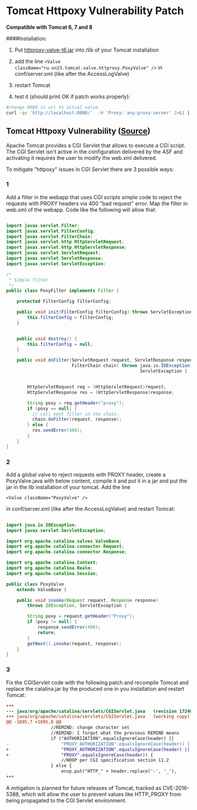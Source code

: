 # Tomcat Httpoxy Vulnerability Patch

**Compatible with Tomcat 6, 7 and 8**

####Installation:

1. Put [httproxy-valve-t6.jar](https://github.com/On23/tomcat-httpoxy-valve/releases/download/1.0/httproxy-valve-t6.jar) into /lib of your Tomcat installation

2. add the line `<Valve className="ru.on23.tomcat.valve.httproxy.PoxyValve" />` in conf/server.xml (like after the AccessLogValve)

3. restart Tomcat

4. test it (should print OK if patch works properly):

```sh
#change 8080 in url to actual value
curl -qv 'http://localhost:8080/'  -H 'Proxy: any-proxy-server' 2>&1 | grep -q 'HTTP/1.1 400' && echo OK

```


## Tomcat Httpoxy Vulnerability ([Source](https://www.apache.org/security/asf-httpoxy-response.txt))


Apache Tomcat provides a CGI Servlet that allows to execute a CGI
script. The CGI Servlet isn't active in the configuration delivered by
the ASF and activating it requires the user to modify the web.xml delivered.

To mitigate "httpoxy" issues in CGI Servlet there are 3 possible ways:

### 1
Add a filter in the webapp that uses CGI scripts simple code to
reject the  requests with PROXY headers via 400 "bad request" error.
Map the filter in web.xml of the webapp. Code like the following will
allow that:
```java

import javax.servlet.Filter;
import javax.servlet.FilterConfig;
import javax.servlet.FilterChain;
import javax.servlet.http.HttpServletRequest;
import javax.servlet.http.HttpServletResponse;
import javax.servlet.ServletRequest;
import javax.servlet.ServletResponse;
import javax.servlet.ServletException;

/*
 * Simple filter
 */
public class PoxyFilter implements Filter {

    protected FilterConfig filterConfig;

    public void init(FilterConfig filterConfig) throws ServletException {
        this.filterConfig = filterConfig;
    }


    public void destroy() {
        this.filterConfig = null;
    }

    public void doFilter(ServletRequest request, ServletResponse response,
                         FilterChain chain) throws java.io.IOException,
                                                   ServletException {


        HttpServletRequest req = (HttpServletRequest)request;
        HttpServletResponse res = (HttpServletResponse)response;

        String poxy = req.getHeader("proxy");
        if (poxy == null) {
          // call next filter in the chain.
          chain.doFilter(request, response);
        } else {
          res.sendError(400);
        }
    }
}

```    


### 2
Add a global valve to reject requests with PROXY header, create a
PoxyValve.java with below content, compile it and put it in a jar and
put the jar in the lib installation of your tomcat. Add the line

    <Valve className="PoxyValve" />

in conf/server.xml (like after the
AccessLogValve) and restart Tomcat:

```java
    
import java.io.IOException;
import javax.servlet.ServletException;

import org.apache.catalina.valves.ValveBase;
import org.apache.catalina.connector.Request;
import org.apache.catalina.connector.Response;

import org.apache.catalina.Context;
import org.apache.catalina.Realm;
import org.apache.catalina.Session;

public class PoxyValve
    extends ValveBase {

    public void invoke(Request request, Response response)
        throws IOException, ServletException {

        String poxy = request.getHeader("Proxy");
        if (poxy != null) {
            response.sendError(400);
            return;
        }
        getNext().invoke(request, response);
    }
}
```

### 3
Fix the CGIServlet code with the following patch and recompile
Tomcat and replace the catalina.jar by the produced one in you
installation and restart Tomcat:
```diff
+++
--- java/org/apache/catalina/servlets/CGIServlet.java   (revision 1724080)
+++ java/org/apache/catalina/servlets/CGIServlet.java   (working copy)
@@ -1095,7 +1095,8 @@
                 //REMIND: change character set
                 //REMIND: I forgot what the previous REMIND means
                 if ("AUTHORIZATION".equalsIgnoreCase(header) ||
-                    "PROXY_AUTHORIZATION".equalsIgnoreCase(header)) {
+                    "PROXY_AUTHORIZATION".equalsIgnoreCase(header) ||
+                    "PROXY".equalsIgnoreCase(header)) {
                     //NOOP per CGI specification section 11.2
                 } else {
                     envp.put("HTTP_" + header.replace('-', '_'),
+++
```
A mitigation is planned for future releases of Tomcat, tracked as
CVE-2016-5388, which will allow the user to prevent values like
HTTP_PROXY from being propagated to the CGI Servlet environment.
